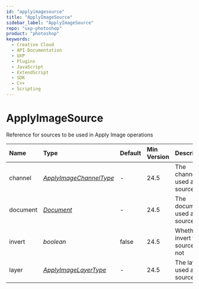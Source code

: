 ```yaml
---
id: "applyimagesource"
title: "ApplyImageSource"
sidebar_label: "ApplyImageSource"
repo: "uxp-photoshop"
product: "photoshop"
keywords:
  - Creative Cloud
  - API Documentation
  - UXP
  - Plugins
  - JavaScript
  - ExtendScript
  - SDK
  - C++
  - Scripting
---
```


# ApplyImageSource

Reference for sources to be used in Apply Image operations

| Name | Type | Default | Min Version | Description |
| :------ | :------ | :------ | :------ | :------ |
| channel | [*ApplyImageChannelType*](/ps_reference/modules/types/applyimagetypes/#applyimagechanneltype) | - | 24.5 | The channel used as a source |
| document | [*Document*](/ps_reference/classes/document/) | - | 24.5 | The document used as a source |
| invert | *boolean* | false | 24.5 | Whether to invert the source or not |
| layer | [*ApplyImageLayerType*](/ps_reference/modules/types/applyimagetypes/#applyimagelayertype) | - | 24.5 | The layer used as a source |
